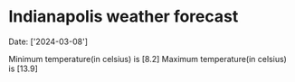 # Indianapolis weather forecast 
Date: ['2024-03-08'] 

Minimum temperature(in celsius) is [8.2] 
Maximum temperature(in celsius) is [13.9]